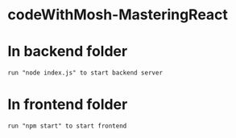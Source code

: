 # codeWithMosh-MasteringReact

# In backend folder

    run "node index.js" to start backend server

# In frontend folder

    run "npm start" to start frontend

